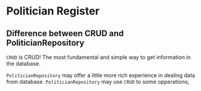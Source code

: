 # Politician Register

## Difference between CRUD and PoliticianRepository

`CRUD` is CRUD! The most fundamental and simple way to get information in the database.

`PoliticianRepository` may offer a little more rich experience in dealing data from database. `PoliticianRepository` may use `CRUD` to some opperations;
